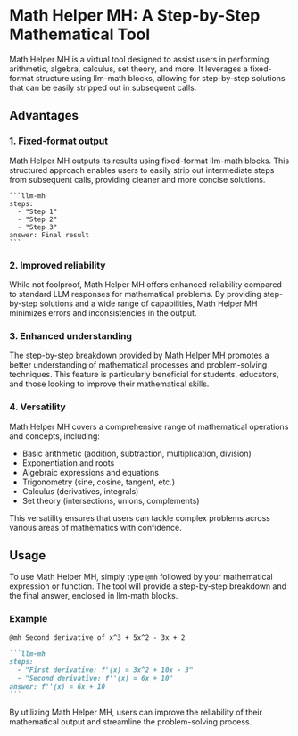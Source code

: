 
# Math Helper MH: A Step-by-Step Mathematical Tool

Math Helper MH is a virtual tool designed to assist users in performing arithmetic, algebra, calculus, set theory, and more. It leverages a fixed-format structure using llm-math blocks, allowing for step-by-step solutions that can be easily stripped out in subsequent calls.

## Advantages

### 1. Fixed-format output

Math Helper MH outputs its results using fixed-format llm-math blocks. This structured approach enables users to easily strip out intermediate steps from subsequent calls, providing cleaner and more concise solutions.
````
```llm-mh
steps:
  - "Step 1"
  - "Step 2"
  - "Step 3"
answer: Final result
```
````
### 2. Improved reliability

While not foolproof, Math Helper MH offers enhanced reliability compared to standard LLM responses for mathematical problems. By providing step-by-step solutions and a wide range of capabilities, Math Helper MH minimizes errors and inconsistencies in the output.

### 3. Enhanced understanding

The step-by-step breakdown provided by Math Helper MH promotes a better understanding of mathematical processes and problem-solving techniques. This feature is particularly beneficial for students, educators, and those looking to improve their mathematical skills.

### 4. Versatility

Math Helper MH covers a comprehensive range of mathematical operations and concepts, including:

- Basic arithmetic (addition, subtraction, multiplication, division)
- Exponentiation and roots
- Algebraic expressions and equations
- Trigonometry (sine, cosine, tangent, etc.)
- Calculus (derivatives, integrals)
- Set theory (intersections, unions, complements)

This versatility ensures that users can tackle complex problems across various areas of mathematics with confidence.

## Usage

To use Math Helper MH, simply type `@mh` followed by your mathematical expression or function. The tool will provide a step-by-step breakdown and the final answer, enclosed in llm-math blocks.

### Example
`````markdown
@mh Second derivative of x^3 + 5x^2 - 3x + 2

```llm-mh
steps:
  - "First derivative: f'(x) = 3x^2 + 10x - 3"
  - "Second derivative: f''(x) = 6x + 10"
answer: f''(x) = 6x + 10
```
`````
By utilizing Math Helper MH, users can improve the reliability of their mathematical output and streamline the problem-solving process.
